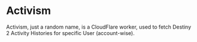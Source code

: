 # Activism

Activism, just a random name, is a CloudFlare worker, used to
fetch Destiny 2 Activity Histories for specific User (account-wise).
